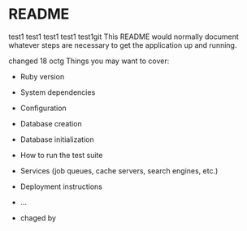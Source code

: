 # README

test1
test1
test1
test1
test1git 
This README would normally document whatever steps are necessary to get the
application up and running.

changed 18 octg
Things you may want to cover:

* Ruby version

* System dependencies

* Configuration

* Database creation

* Database initialization

* How to run the test suite

* Services (job queues, cache servers, search engines, etc.)

* Deployment instructions

* ...
* chaged by 

